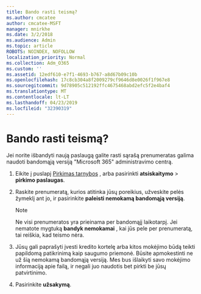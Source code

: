 ```yaml
---
title: Bando rasti teismą?
ms.author: cmcatee
author: cmcatee-MSFT
manager: mnirkhe
ms.date: 3/2/2018
ms.audience: Admin
ms.topic: article
ROBOTS: NOINDEX, NOFOLLOW
localization_priority: Normal
ms.collection: Adm_O365
ms.custom: ''
ms.assetid: 12edf610-e7f1-4693-b767-a8d67b09c10b
ms.openlocfilehash: 17c8cb304a8f2009279cf9646d8e0026f1f967e8
ms.sourcegitcommit: 9d78905c512192ffc4675468abd2efc5f2e4baf4
ms.translationtype: MT
ms.contentlocale: lt-LT
ms.lasthandoff: 04/23/2019
ms.locfileid: "32390319"
---
```

# <a name="trying-to-find-a-trial"></a>Bando rasti teismą?

Jei norite išbandyti naują paslaugą galite rasti sąrašą prenumeratas galima naudoti bandomąją versiją "Microsoft 365" administravimo centrą.
  
1. Eikite į puslapį [Pirkimas tarnybos](https://go.microsoft.com/fwlink/p/?linkid=868433) , arba pasirinkti **atsiskaitymo** \> **pirkimo paslaugas**.
    
2. Raskite prenumeratą, kurios atitinka jūsų poreikius, užveskite pelės žymeklį ant jo, ir pasirinkite **paleisti nemokamą bandomąją versiją**.
    
    > [!NOTE]
    > Ne visi prenumeratos yra prieinama per bandomąjį laikotarpį. Jei nematote mygtuką **bandyk nemokamai** , kai jūs pele per prenumeratą, tai reiškia, kad teismo nėra. 
  
3. Jūsų gali paprašyti įvesti kredito kortelę arba kitos mokėjimo būdą teikti papildomą patikrinimą kaip saugumo priemonė. Būsite apmokestinti ne už šią nemokamą bandomąją versiją. Mes bus išlaikyti savo mokėjimo informaciją apie failą, ir negali juo naudotis bet pirkti be jūsų patvirtinimo.
    
4. Pasirinkite **užsakymą**.
    

